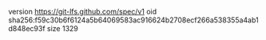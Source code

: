 version https://git-lfs.github.com/spec/v1
oid sha256:f59c30b6f6124a5b64069583ac916624b2708ecf266a538355a4ab1d848ec93f
size 1329
